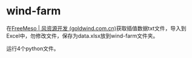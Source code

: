 # wind-farm

在[FreeMeso | 风资源开发 (goldwind.com.cn)](https://newfreemeso.goldwind.com.cn/#/wind)获取插值数据txt文件，导入到Excel中，勿修改文件，保存为data.xlsx放到wind-farm文件夹。

运行4个python文件。

